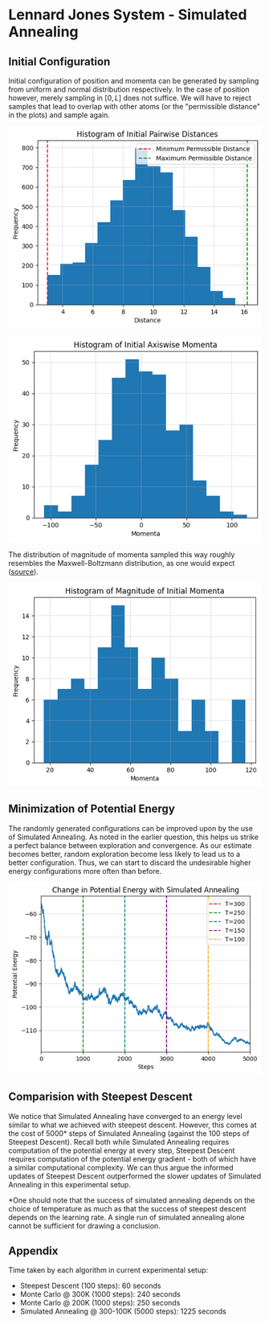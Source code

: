 # Lennard Jones System - Simulated Annealing

## Initial Configuration

Initial configuration of position and momenta can be generated by sampling from uniform and normal distribution respectively. In the case of position however, merely sampling in $[0, L]$ does not suffice. We will have to reject samples that lead to overlap with other atoms (or the "permissible distance" in the plots) and sample again.

![initial-distances.png](initial-distances.png)

![initial-momenta.png](initial-momenta.png)

The distribution of magnitude of momenta sampled this way roughly resembles the Maxwell-Boltzmann distribution, as one would expect ([source](https://physics.stackexchange.com/a/536497)).

![initial-momenta-magnitude.png](initial-momenta-magnitude.png)

## Minimization of Potential Energy

The randomly generated configurations can be improved upon by the use of Simulated Annealing. As noted in the earlier question, this helps us strike a perfect balance between exploration and convergence. As our estimate becomes better, random exploration become less likely to lead us to a better configuration. Thus, we can start to discard the undesirable higher energy configurations more often than before.

![simulated-annealing.png](simulated-annealing.png)

## Comparision with Steepest Descent

We notice that Simulated Annealing have converged to an energy level similar to what we achieved with steepest descent. However, this comes at the cost of 5000\* steps of Simulated Annealing (against the 100 steps of Steepest Descent). Recall both while Simulated Annealing requires computation of the potential energy at every step, Steepest Descent requires computation of the potential energy gradient - both of which have a similar computational complexity. We can thus argue the informed updates of Steepest Descent outperformed the slower updates of Simulated Annealing in this experimental setup.

\*One should note that the success of simulated annealing depends on the choice of temperature as much as that the success of steepest descent depends on the learning rate. A single run of simulated annealing alone cannot be sufficient for drawing a conclusion.

## Appendix

Time taken by each algorithm in current experimental setup:
- Steepest Descent (100 steps): 60 seconds
- Monte Carlo @ 300K (1000 steps): 240 seconds
- Monte Carlo @ 200K (1000 steps): 250 seconds
- Simulated Annealing @ 300-100K (5000 steps): 1225 seconds
